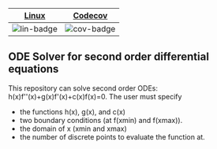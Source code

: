 | [Linux][lin-link] |  [Codecov][cov-link]  |
| :---------------: | :-------------------: |
| ![lin-badge]      | ![cov-badge]          |

[lin-badge]: https://github.com/phillyfan1138/second_order_ode_rust/workflows/Rust/badge.svg
[lin-link]:  https://github.com/phillyfan1138/second_order_ode_rust/actions
[cov-badge]: https://codecov.io/gh/phillyfan1138/second_order_ode_rust/branch/master/graph/badge.svg
[cov-link]:  https://codecov.io/gh/phillyfan1138/second_order_ode

## ODE Solver for second order differential equations

This repository can solve second order ODEs: h(x)f''(x)+g(x)f'(x)+c(x)f(x)=0.  The user must specify 

* the functions h(x), g(x), and c(x)
* two boundary conditions (at f(xmin) and f(xmax)).
* the domain of x (xmin and xmax)
* the number of discrete points to evaluate the function at.  

